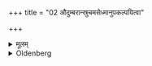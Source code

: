 +++
title = "02 औदुम्बरान्स्रुचमसेध्मानुपकल्पयित्वा"

+++

<details><summary>मूलम्</summary>

औदुम्बरान्स्रुचमसेध्मानुपकल्पयित्वा २
</details>

<details><summary>Oldenberg</summary>

2. Then he should provide a Sruva spoon, a cup (for water), and fuel, of Udumbara wood,
</details>
